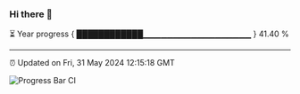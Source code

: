 ### Hi there 👋

⏳ Year progress { ████████████▁▁▁▁▁▁▁▁▁▁▁▁▁▁▁▁▁▁ } 41.40 %

---

⏰ Updated on Fri, 31 May 2024 12:15:18 GMT

![Progress Bar CI](https://github.com/Shyam-Makwana/GitHub-Actions-Demo/workflows/Progress%20Bar%20CI/badge.svg)

